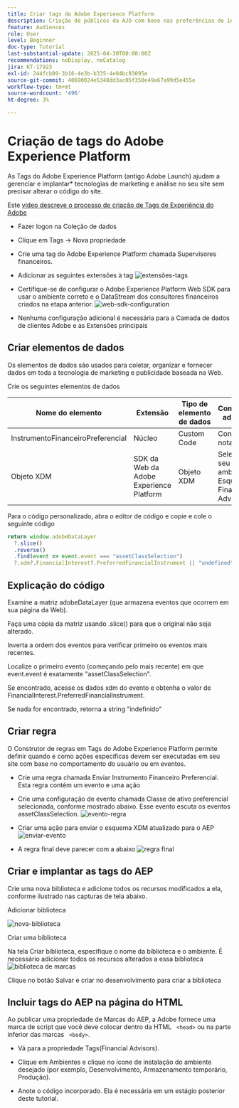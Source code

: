 ```yaml
---
title: Criar tags do Adobe Experience Platform
description: Criação de públicos da AJO com base nas preferências de investimento do usuário (ações, títulos, CDs)
feature: Audiences
role: User
level: Beginner
doc-type: Tutorial
last-substantial-update: 2025-04-30T00:00:00Z
recommendations: noDisplay, noCatalog
jira: KT-17923
exl-id: 244fcb09-3b16-4e3b-b335-4e84bc93095e
source-git-commit: 40690024e5348dd3ac05f350e49a67a99d5e455e
workflow-type: tm+mt
source-wordcount: '496'
ht-degree: 3%

---
```


# Criação de tags do Adobe Experience Platform

As Tags do Adobe Experience Platform (antigo Adobe Launch) ajudam a gerenciar e implantar* tecnologias de marketing e análise no seu site sem precisar alterar o código do site.

Este [vídeo descreve o processo de criação de Tags de Experiência do Adobe](https://experienceleague.adobe.com/pt-br/playlists/experience-platform-get-started-with-tags)

* Fazer logon na Coleção de dados
* Clique em Tags -> Nova propriedade
* Crie uma tag do Adobe Experience Platform chamada Supervisores financeiros.

* Adicionar as seguintes extensões à tag
  ![extensões-tags](assets/tags-extensions.png)

* Certifique-se de configurar o Adobe Experience Platform Web SDK para usar o ambiente correto e o DataStream dos consultores financeiros criados na etapa anterior.
  ![web-sdk-configuration](assets/web-sdk-configuration.png)

* Nenhuma configuração adicional é necessária para a Camada de dados de clientes Adobe e as Extensões principais

## Criar elementos de dados

Os elementos de dados são usados para coletar, organizar e fornecer dados em toda a tecnologia de marketing e publicidade baseada na Web.

Crie os seguintes elementos de dados

| Nome do elemento | Extensão | Tipo de elemento de dados | Comentários adicionais |
|------------------------------|-----------------------------------|-------------------|------------------------------------------------------------------------------------------------------------------------------------------------------------------|
| InstrumentoFinanceiroPreferencial | Núcleo | Custom Code | Consulte a nota abaixo |
| Objeto XDM | SDK da Web da Adobe Experience Platform | Objeto XDM | Selecione seu ambiente e o Esquema do Financial Advisors |


Para o código personalizado, abra o editor de código e copie e cole o seguinte código

```javascript
return window.adobeDataLayer
  ?.slice()
  .reverse()
  .find(event => event.event === "assetClassSelection")
  ?.xdm?.FinancialInterest?.PreferredFinancialInstrument || "undefined";
```

## Explicação do código

Examine a matriz adobeDataLayer (que armazena eventos que ocorrem em sua página da Web).

Faça uma cópia da matriz usando .slice() para que o original não seja alterado.

Inverta a ordem dos eventos para verificar primeiro os eventos mais recentes.

Localize o primeiro evento (começando pelo mais recente) em que event.event é exatamente &quot;assetClassSelection&quot;.

Se encontrado, acesse os dados xdm do evento e obtenha o valor de FinancialInterest.PreferredFinancialInstrument.

Se nada for encontrado, retorna a string &quot;indefinido&quot;



## Criar regra

O Construtor de regras em Tags do Adobe Experience Platform permite definir quando e como ações específicas devem ser executadas em seu site com base no comportamento do usuário ou em eventos.

* Crie uma regra chamada Enviar Instrumento Financeiro Preferencial. Esta regra contém um evento e uma ação


* Crie uma configuração de evento chamada Classe de ativo preferencial selecionada, conforme mostrado abaixo. Esse evento escuta os eventos assetClassSelection.
  ![evento-regra](assets/rule-event.png)


* Criar uma ação para enviar o esquema XDM atualizado para o AEP
  ![enviar-evento](assets/rule-send-event.png)

* A regra final deve parecer com a abaixo
  ![regra final](assets/final-rule.png)

## Criar e implantar as tags do AEP


Crie uma nova biblioteca e adicione todos os recursos modificados a ela, conforme ilustrado nas capturas de tela abaixo.

Adicionar biblioteca

![nova-biblioteca](assets/tag-add-library.png)

Criar uma biblioteca

Na tela Criar biblioteca, especifique o nome da biblioteca e o ambiente.
É necessário adicionar todos os recursos alterados a essa biblioteca
![biblioteca de marcas](assets/tag-build-library.png)

Clique no botão Salvar e criar no desenvolvimento para criar a biblioteca

## Incluir tags do AEP na página do HTML

Ao publicar uma propriedade de Marcas do AEP, a Adobe fornece uma marca de script que você deve colocar dentro da HTML ``` <head>``` ou na parte inferior das marcas ``` <body>```.

* Vá para a propriedade Tags(Financial Advisors).

* Clique em Ambientes e clique no ícone de instalação do ambiente desejado (por exemplo, Desenvolvimento, Armazenamento temporário, Produção).

* Anote o código incorporado. Ela é necessária em um estágio posterior deste tutorial.
